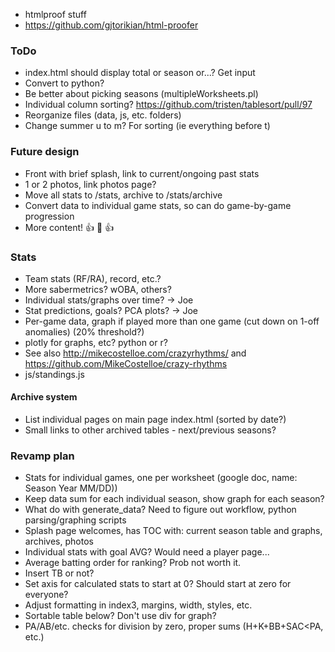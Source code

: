 - htmlproof stuff
- https://github.com/gjtorikian/html-proofer
### ToDo
- index.html should display total or season or...?  Get input
- Convert to python?
- Be better about picking seasons (multipleWorksheets.pl)
- Individual column sorting? https://github.com/tristen/tablesort/pull/97
- Reorganize files (data, js, etc. folders)
- Change summer u to m?  For sorting (ie everything before t)
### Future design
- Front with brief splash, link to current/ongoing past stats
- 1 or 2 photos, link photos page?
- Move all stats to /stats, archive to /stats/archive
- Convert data to individual game stats, so can do game-by-game progression
- More content! :+1: :100: :+1:
### Stats
- Team stats (RF/RA), record, etc.?
- More sabermetrics?  wOBA, others?
- Individual stats/graphs over time? -> Joe
- Stat predictions, goals?  PCA plots? -> Joe
- Per-game data, graph if played more than one game (cut down on 1-off anomalies) (20% threshold?)
- plotly for graphs, etc?  python or r?
- See also http://mikecostelloe.com/crazyrhythms/ and https://github.com/MikeCostelloe/crazy-rhythms
- js/standings.js
#### Archive system
- List individual pages on main page index.html (sorted by date?)
- Small links to other archived tables - next/previous seasons?

### Revamp plan
- Stats for individual games, one per worksheet (google doc, name: Season Year MM/DD))
- Keep data sum for each individual season, show graph for each season?
- What do with generate_data?  Need to figure out workflow, python parsing/graphing scripts
- Splash page welcomes, has TOC with: current season table and graphs, archives, photos
- Individual stats with goal AVG?  Would need a player page...
- Average batting order for ranking?  Prob not worth it.
- Insert TB or not?
- Set axis for calculated stats to start at 0?  Should start at zero for everyone?
- Adjust formatting in index3, margins, width, styles, etc.
- Sortable table below?  Don't use div for graph?
- PA/AB/etc. checks for division by zero, proper sums (H+K+BB+SAC<PA, etc.)

